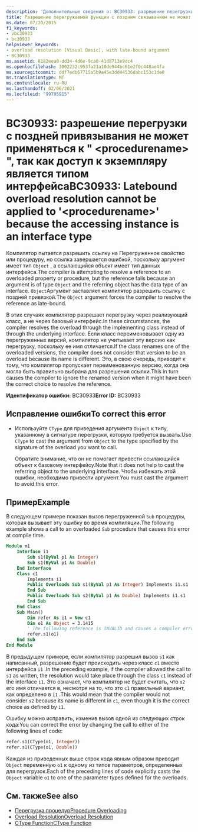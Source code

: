 ```yaml
---
description: 'Дополнительные сведения о: BC30933: разрешение перегрузки с поздней привязывания не может применяться к " <procedurename> ", так как доступ к экземпляру является типом интерфейса'
title: Разрешение перегружаемой функции с поздним связыванием не может быть применено к <procedurename>, так как типом экземпляра, к которому осуществляется доступ, является интерфейс
ms.date: 07/20/2015
f1_keywords:
- vbc30933
- bc30933
helpviewer_keywords:
- overload resolution [Visual Basic], with late-bound argument
- BC30933
ms.assetid: 8182eea0-dd34-4d6e-9ca0-41d8713e9dc4
ms.openlocfilehash: 3002232c953fa21a10de944bc61e2f0c448ae4fa
ms.sourcegitcommit: ddf7edb67715a5b9a45e3dd44536dabc153c1de0
ms.translationtype: MT
ms.contentlocale: ru-RU
ms.lasthandoff: 02/06/2021
ms.locfileid: "99795915"
---
```

# <a name="bc30933-latebound-overload-resolution-cannot-be-applied-to-procedurename-because-the-accessing-instance-is-an-interface-type"></a><span data-ttu-id="1f2af-103">BC30933: разрешение перегрузки с поздней привязывания не может применяться к " \<procedurename> ", так как доступ к экземпляру является типом интерфейса</span><span class="sxs-lookup"><span data-stu-id="1f2af-103">BC30933: Latebound overload resolution cannot be applied to '\<procedurename>' because the accessing instance is an interface type</span></span>

<span data-ttu-id="1f2af-104">Компилятор пытается разрешить ссылку на Перегруженное свойство или процедуру, но ссылка завершается ошибкой, поскольку аргумент имеет тип `Object` , а ссылающийся объект имеет тип данных интерфейса.</span><span class="sxs-lookup"><span data-stu-id="1f2af-104">The compiler is attempting to resolve a reference to an overloaded property or procedure, but the reference fails because an argument is of type `Object` and the referring object has the data type of an interface.</span></span> <span data-ttu-id="1f2af-105">`Object`Аргумент заставляет компилятор разрешить ссылку с поздней привязкой.</span><span class="sxs-lookup"><span data-stu-id="1f2af-105">The `Object` argument forces the compiler to resolve the reference as late-bound.</span></span>

<span data-ttu-id="1f2af-106">В этих случаях компилятор разрешает перегрузку через реализующий класс, а не через базовый интерфейс.</span><span class="sxs-lookup"><span data-stu-id="1f2af-106">In these circumstances, the compiler resolves the overload through the implementing class instead of through the underlying interface.</span></span> <span data-ttu-id="1f2af-107">Если класс переименовывает одну из перегруженных версий, компилятор не учитывает эту версию как перегрузку, поскольку ее имя отличается.</span><span class="sxs-lookup"><span data-stu-id="1f2af-107">If the class renames one of the overloaded versions, the compiler does not consider that version to be an overload because its name is different.</span></span> <span data-ttu-id="1f2af-108">Это, в свою очередь, приводит к тому, что компилятор пропускает переименованную версию, когда она могла быть правильно выбрана для разрешения ссылки.</span><span class="sxs-lookup"><span data-stu-id="1f2af-108">This in turn causes the compiler to ignore the renamed version when it might have been the correct choice to resolve the reference.</span></span>

<span data-ttu-id="1f2af-109">**Идентификатор ошибки:** BC30933</span><span class="sxs-lookup"><span data-stu-id="1f2af-109">**Error ID:** BC30933</span></span>

## <a name="to-correct-this-error"></a><span data-ttu-id="1f2af-110">Исправление ошибки</span><span class="sxs-lookup"><span data-stu-id="1f2af-110">To correct this error</span></span>

- <span data-ttu-id="1f2af-111">Используйте `CType` для приведения аргумента `Object` к типу, указанному в сигнатуре перегрузки, которую требуется вызвать.</span><span class="sxs-lookup"><span data-stu-id="1f2af-111">Use `CType` to cast the argument from `Object` to the type specified by the signature of the overload you want to call.</span></span>

  <span data-ttu-id="1f2af-112">Обратите внимание, что он не помогает привести ссылающийся объект к базовому интерфейсу.</span><span class="sxs-lookup"><span data-stu-id="1f2af-112">Note that it does not help to cast the referring object to the underlying interface.</span></span> <span data-ttu-id="1f2af-113">Чтобы избежать этой ошибки, необходимо привести аргумент.</span><span class="sxs-lookup"><span data-stu-id="1f2af-113">You must cast the argument to avoid this error.</span></span>

## <a name="example"></a><span data-ttu-id="1f2af-114">Пример</span><span class="sxs-lookup"><span data-stu-id="1f2af-114">Example</span></span>

<span data-ttu-id="1f2af-115">В следующем примере показан вызов перегруженной `Sub` процедуры, которая вызывает эту ошибку во время компиляции.</span><span class="sxs-lookup"><span data-stu-id="1f2af-115">The following example shows a call to an overloaded `Sub` procedure that causes this error at compile time.</span></span>

```vb
Module m1
    Interface i1
        Sub s1(ByVal p1 As Integer)
        Sub s1(ByVal p1 As Double)
    End Interface
    Class c1
        Implements i1
        Public Overloads Sub s1(ByVal p1 As Integer) Implements i1.s1
        End Sub
        Public Overloads Sub s2(ByVal p1 As Double) Implements i1.s1
        End Sub
    End Class
    Sub Main()
        Dim refer As i1 = New c1
        Dim o1 As Object = 3.1415
        ' The following reference is INVALID and causes a compiler error.
        refer.s1(o1)
    End Sub
End Module
```

<span data-ttu-id="1f2af-116">В предыдущем примере, если компилятор разрешил вызов `s1` как написанный, разрешение будет происходить через класс `c1` вместо интерфейса `i1` .</span><span class="sxs-lookup"><span data-stu-id="1f2af-116">In the preceding example, if the compiler allowed the call to `s1` as written, the resolution would take place through the class `c1` instead of the interface `i1`.</span></span> <span data-ttu-id="1f2af-117">Это означает, что компилятор не будет считать, что `s2` его имя отличается в, несмотря на то, что это `c1` правильный вариант, как определено в `i1` .</span><span class="sxs-lookup"><span data-stu-id="1f2af-117">This would mean that the compiler would not consider `s2` because its name is different in `c1`, even though it is the correct choice as defined by `i1`.</span></span>

<span data-ttu-id="1f2af-118">Ошибку можно исправить, изменив вызов одной из следующих строк кода:</span><span class="sxs-lookup"><span data-stu-id="1f2af-118">You can correct the error by changing the call to either of the following lines of code:</span></span>

```vb
refer.s1(CType(o1, Integer))
refer.s1(CType(o1, Double))
```

<span data-ttu-id="1f2af-119">Каждая из приведенных выше строк кода явным образом приводит `Object` переменную `o1` к одному из типов параметров, определенных для перегрузок.</span><span class="sxs-lookup"><span data-stu-id="1f2af-119">Each of the preceding lines of code explicitly casts the `Object` variable `o1` to one of the parameter types defined for the overloads.</span></span>

## <a name="see-also"></a><span data-ttu-id="1f2af-120">См. также</span><span class="sxs-lookup"><span data-stu-id="1f2af-120">See also</span></span>

- [<span data-ttu-id="1f2af-121">Перегрузка процедур</span><span class="sxs-lookup"><span data-stu-id="1f2af-121">Procedure Overloading</span></span>](../../programming-guide/language-features/procedures/procedure-overloading.md)
- [<span data-ttu-id="1f2af-122">Overload Resolution</span><span class="sxs-lookup"><span data-stu-id="1f2af-122">Overload Resolution</span></span>](../../programming-guide/language-features/procedures/overload-resolution.md)
- [<span data-ttu-id="1f2af-123">CType Function</span><span class="sxs-lookup"><span data-stu-id="1f2af-123">CType Function</span></span>](../functions/ctype-function.md)
